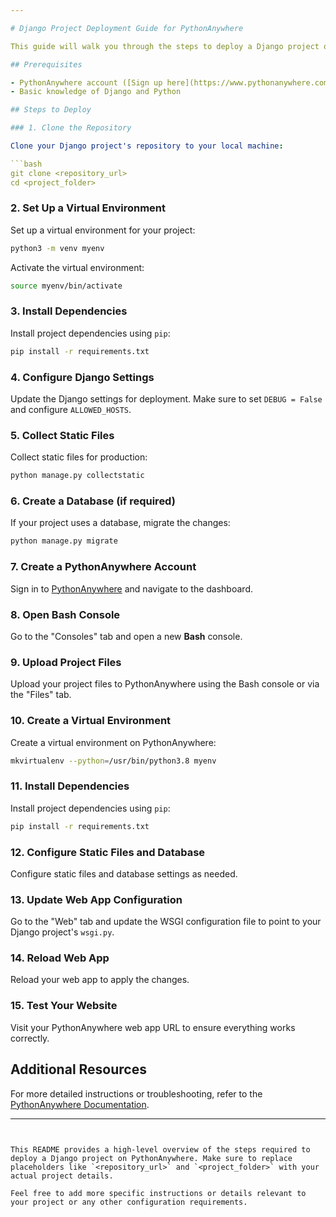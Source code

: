 ```yaml
---

# Django Project Deployment Guide for PythonAnywhere

This guide will walk you through the steps to deploy a Django project on PythonAnywhere.

## Prerequisites

- PythonAnywhere account ([Sign up here](https://www.pythonanywhere.com/))
- Basic knowledge of Django and Python

## Steps to Deploy

### 1. Clone the Repository

Clone your Django project's repository to your local machine:

```bash
git clone <repository_url>
cd <project_folder>
```

### 2. Set Up a Virtual Environment

Set up a virtual environment for your project:

```bash
python3 -m venv myenv
```

Activate the virtual environment:

```bash
source myenv/bin/activate
```

### 3. Install Dependencies

Install project dependencies using `pip`:

```bash
pip install -r requirements.txt
```

### 4. Configure Django Settings

Update the Django settings for deployment. Make sure to set `DEBUG = False` and configure `ALLOWED_HOSTS`.

### 5. Collect Static Files

Collect static files for production:

```bash
python manage.py collectstatic
```

### 6. Create a Database (if required)

If your project uses a database, migrate the changes:

```bash
python manage.py migrate
```

### 7. Create a PythonAnywhere Account

Sign in to [PythonAnywhere](https://www.pythonanywhere.com/) and navigate to the dashboard.

### 8. Open Bash Console

Go to the "Consoles" tab and open a new **Bash** console.

### 9. Upload Project Files

Upload your project files to PythonAnywhere using the Bash console or via the "Files" tab.

### 10. Create a Virtual Environment

Create a virtual environment on PythonAnywhere:

```bash
mkvirtualenv --python=/usr/bin/python3.8 myenv
```

### 11. Install Dependencies

Install project dependencies using `pip`:

```bash
pip install -r requirements.txt
```

### 12. Configure Static Files and Database

Configure static files and database settings as needed.

### 13. Update Web App Configuration

Go to the "Web" tab and update the WSGI configuration file to point to your Django project's `wsgi.py`.

### 14. Reload Web App

Reload your web app to apply the changes.

### 15. Test Your Website

Visit your PythonAnywhere web app URL to ensure everything works correctly.

## Additional Resources

For more detailed instructions or troubleshooting, refer to the [PythonAnywhere Documentation](https://help.pythonanywhere.com/pages/).

---
```


This README provides a high-level overview of the steps required to deploy a Django project on PythonAnywhere. Make sure to replace placeholders like `<repository_url>` and `<project_folder>` with your actual project details.

Feel free to add more specific instructions or details relevant to your project or any other configuration requirements.

